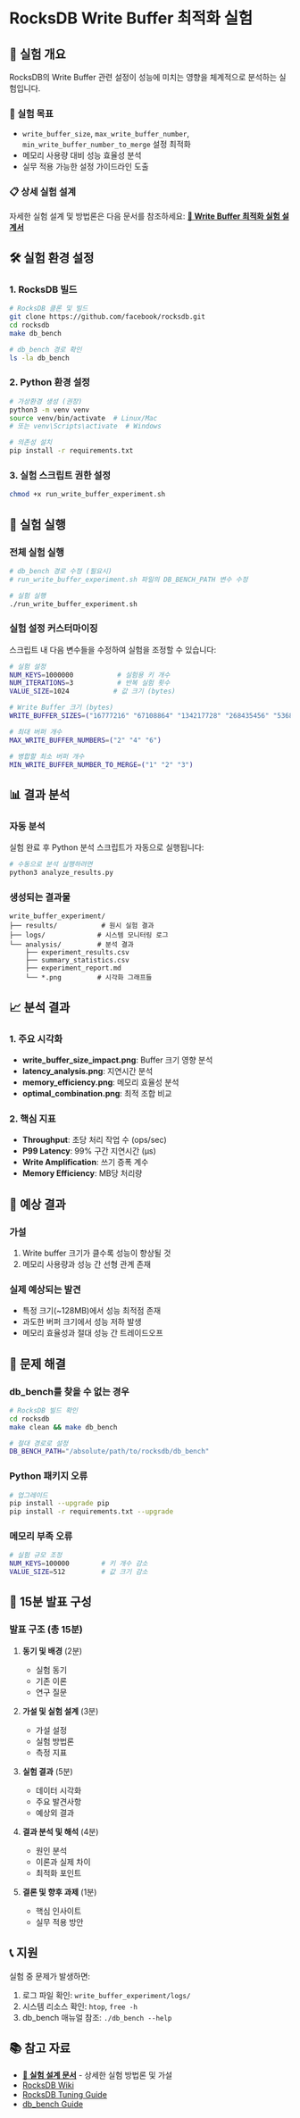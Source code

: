 # RocksDB Write Buffer 최적화 실험

## 📖 실험 개요
RocksDB의 Write Buffer 관련 설정이 성능에 미치는 영향을 체계적으로 분석하는 실험입니다.

### 🎯 실험 목표
- `write_buffer_size`, `max_write_buffer_number`, `min_write_buffer_number_to_merge` 설정 최적화
- 메모리 사용량 대비 성능 효율성 분석
- 실무 적용 가능한 설정 가이드라인 도출

### 📋 상세 실험 설계
자세한 실험 설계 및 방법론은 다음 문서를 참조하세요:
**[📄 Write Buffer 최적화 실험 설계서](write_buffer_experiment_design.md)**

## 🛠️ 실험 환경 설정

### 1. RocksDB 빌드
```bash
# RocksDB 클론 및 빌드
git clone https://github.com/facebook/rocksdb.git
cd rocksdb
make db_bench

# db_bench 경로 확인
ls -la db_bench
```

### 2. Python 환경 설정
```bash
# 가상환경 생성 (권장)
python3 -m venv venv
source venv/bin/activate  # Linux/Mac
# 또는 venv\Scripts\activate  # Windows

# 의존성 설치
pip install -r requirements.txt
```

### 3. 실험 스크립트 권한 설정
```bash
chmod +x run_write_buffer_experiment.sh
```

## 🚀 실험 실행

### 전체 실험 실행
```bash
# db_bench 경로 수정 (필요시)
# run_write_buffer_experiment.sh 파일의 DB_BENCH_PATH 변수 수정

# 실험 실행
./run_write_buffer_experiment.sh
```

### 실험 설정 커스터마이징
스크립트 내 다음 변수들을 수정하여 실험을 조정할 수 있습니다:

```bash
# 실험 설정
NUM_KEYS=1000000           # 실험용 키 개수
NUM_ITERATIONS=3           # 반복 실험 횟수
VALUE_SIZE=1024           # 값 크기 (bytes)

# Write Buffer 크기 (bytes)
WRITE_BUFFER_SIZES=("16777216" "67108864" "134217728" "268435456" "536870912")

# 최대 버퍼 개수
MAX_WRITE_BUFFER_NUMBERS=("2" "4" "6")

# 병합할 최소 버퍼 개수
MIN_WRITE_BUFFER_NUMBER_TO_MERGE=("1" "2" "3")
```

## 📊 결과 분석

### 자동 분석
실험 완료 후 Python 분석 스크립트가 자동으로 실행됩니다:

```bash
# 수동으로 분석 실행하려면
python3 analyze_results.py
```

### 생성되는 결과물
```
write_buffer_experiment/
├── results/           # 원시 실험 결과
├── logs/             # 시스템 모니터링 로그
└── analysis/         # 분석 결과
    ├── experiment_results.csv
    ├── summary_statistics.csv
    ├── experiment_report.md
    └── *.png         # 시각화 그래프들
```

## 📈 분석 결과

### 1. 주요 시각화
- **write_buffer_size_impact.png**: Buffer 크기 영향 분석
- **latency_analysis.png**: 지연시간 분석
- **memory_efficiency.png**: 메모리 효율성 분석
- **optimal_combination.png**: 최적 조합 비교

### 2. 핵심 지표
- **Throughput**: 초당 처리 작업 수 (ops/sec)
- **P99 Latency**: 99% 구간 지연시간 (μs)
- **Write Amplification**: 쓰기 증폭 계수
- **Memory Efficiency**: MB당 처리량

## 🎯 예상 결과

### 가설
1. Write buffer 크기가 클수록 성능이 향상될 것
2. 메모리 사용량과 성능 간 선형 관계 존재

### 실제 예상되는 발견
- 특정 크기(~128MB)에서 성능 최적점 존재
- 과도한 버퍼 크기에서 성능 저하 발생
- 메모리 효율성과 절대 성능 간 트레이드오프

## 🔧 문제 해결

### db_bench를 찾을 수 없는 경우
```bash
# RocksDB 빌드 확인
cd rocksdb
make clean && make db_bench

# 절대 경로로 설정
DB_BENCH_PATH="/absolute/path/to/rocksdb/db_bench"
```

### Python 패키지 오류
```bash
# 업그레이드
pip install --upgrade pip
pip install -r requirements.txt --upgrade
```

### 메모리 부족 오류
```bash
# 실험 규모 조정
NUM_KEYS=100000        # 키 개수 감소
VALUE_SIZE=512         # 값 크기 감소
```

## 📝 15분 발표 구성

### 발표 구조 (총 15분)
1. **동기 및 배경** (2분)
   - 실험 동기
   - 기존 이론
   - 연구 질문

2. **가설 및 실험 설계** (3분)
   - 가설 설정
   - 실험 방법론
   - 측정 지표

3. **실험 결과** (5분)
   - 데이터 시각화
   - 주요 발견사항
   - 예상외 결과

4. **결과 분석 및 해석** (4분)
   - 원인 분석
   - 이론과 실제 차이
   - 최적화 포인트

5. **결론 및 향후 과제** (1분)
   - 핵심 인사이트
   - 실무 적용 방안

## 📞 지원

실험 중 문제가 발생하면:
1. 로그 파일 확인: `write_buffer_experiment/logs/`
2. 시스템 리소스 확인: `htop`, `free -h`
3. db_bench 매뉴얼 참조: `./db_bench --help`

## 📚 참고 자료
- **[📄 실험 설계 문서](write_buffer_experiment_design.md)** - 상세한 실험 방법론 및 가설
- [RocksDB Wiki](https://github.com/facebook/rocksdb/wiki)
- [RocksDB Tuning Guide](https://github.com/facebook/rocksdb/wiki/RocksDB-Tuning-Guide)
- [db_bench Guide](https://github.com/facebook/rocksdb/wiki/Benchmarking-tools)
